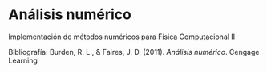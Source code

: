 # Análisis numérico

Implementación de métodos numéricos para Física Computacional II

Bibliografía: Burden, R. L., & Faires, J. D. (2011). *Análisis numérico*. Cengage Learning
